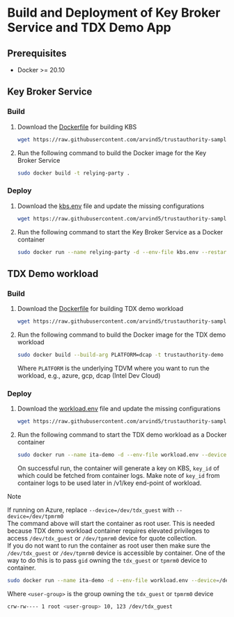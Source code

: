 # Build and Deployment of Key Broker Service and TDX Demo App

## Prerequisites
- Docker >= 20.10

## Key Broker Service
### Build
1. Download the [Dockerfile](./kbs/Dockerfile) for building KBS
   ```bash
   wget https://raw.githubusercontent.com/arvind5/trustauthority-samples/task/dockerfile-deployment/deployment/kbs/Dockerfile
   ```
2. Run the following command to build the Docker image for the Key Broker Service
   ```bash
   sudo docker build -t relying-party .
   ```

### Deploy
1. Download the [kbs.env](./kbs/kbs.env) file and update the missing configurations
   ```bash
   wget https://raw.githubusercontent.com/arvind5/trustauthority-samples/task/dockerfile-deployment/deployment/kbs/kbs.env
   ```
2. Run the following command to start the Key Broker Service as a Docker container
   ```bash
   sudo docker run --name relying-party -d --env-file kbs.env --restart=always -p 9443:9443 relying-party:latest
   ```

## TDX Demo workload
### Build
1. Download the [Dockerfile](./sample-workload/Dockerfile) for building TDX demo workload
   ```bash
   wget https://raw.githubusercontent.com/arvind5/trustauthority-samples/task/dockerfile-deployment/deployment/sample-workload/Dockerfile
   ```
2. Run the following command to build the Docker image for the TDX demo workload
   ```bash
   sudo docker build --build-arg PLATFORM=dcap -t trustauthority-demo .
   ```
   Where `PLATFORM` is the underlying TDVM where you want to run the workload, e.g., azure, gcp, dcap (Intel Dev Cloud)

### Deploy
1. Download the [workload.env](./sample-workload/workload.env) file and update the missing configurations
   ```bash
   wget https://raw.githubusercontent.com/arvind5/trustauthority-samples/task/dockerfile-deployment/deployment/sample-workload/workload.env
   ```
2. Run the following command to start the TDX demo workload as a Docker container
   ```bash
   sudo docker run --name ita-demo -d --env-file workload.env --device=/dev/tdx_guest -p 12780:12780 --user 0 trustauthority-demo:latest
   ```
   On successful run, the container will generate a key on KBS, `key_id` of which could be fetched from container logs. Make note of `key_id` from container logs to be used later in /v1/key end-point of workload.

> [!Note]
> If running on Azure, replace `--device=/dev/tdx_guest` with `--device=/dev/tpmrm0`  
> The command above will start the container as root user. This is needed because TDX demo workload container requires elevated privileges to access `/dev/tdx_guest` or `/dev/tpmrm0` device for quote collection.  
> If you do not want to run the container as root user then make sure the `/dev/tdx_guest` or `/dev/tpmrm0` device is accessible by container. One of the way to do this is to pass `gid` owning the `tdx_guest` or `tpmrm0` device to container.  
> ```bash
> sudo docker run --name ita-demo -d --env-file workload.env --device=/dev/tdx_guest -p 12780:12780 --group-add $(getent group <user-group> | cut -d: -f3) trustauthority-demo:latest
> ```
> Where `<user-group>` is the group owning the `tdx_guest` or `tpmrm0` device
> ```bash
> crw-rw---- 1 root <user-group> 10, 123 /dev/tdx_guest
> ```